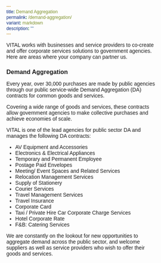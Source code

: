 ```yaml
---
title: Demand Aggregation
permalink: /demand-aggregation/
variant: markdown
description: ""
---
```

<style>
	*{
	margin: 0;
	padding: 0;
	box-sizing: border-box;
	font-family: Arial, Helvetica, sans-serif;
	}
</style>

VITAL works with businesses and service providers to co-create and offer corporate services solutions to government agencies. Here are areas where your company can partner us.

### Demand Aggregation

Every year, over 30,000 purchases are made by public agencies through our public service-wide Demand Aggregation (DA) contracts for common goods and services. 

Covering a wide range of goods and services, these contracts allow government agencies to make collective purchases and achieve economies of scale.

VITAL is one of the lead agencies for public sector DA and manages the following DA contracts:

<ul>
    <li>AV Equipment and Accessories&nbsp;</li>
    <li>Electronics &amp; Electrical Appliances&nbsp;</li>
  
   <li>Temporary and Permanent Employee&nbsp;</li>
    <li>Postage Paid Envelopes&nbsp;</li>
    <li>Meeting/ Event Spaces and Related Services&nbsp;</li>
    <li>Relocation Management Services&nbsp;</li>
    <li>Supply of Stationery&nbsp;</li>
    <li>Courier Services&nbsp;</li>
    <li>Travel Management Services&nbsp;</li>
    <li>Travel Insurance&nbsp;</li>
    <li>Corporate Card&nbsp;</li>
    <li>Taxi / Private Hire Car Corporate Charge Services&nbsp;</li>
    <li>Hotel Corporate Rate&nbsp;</li>
    <li>F&amp;B: Catering Services&nbsp;</li>
</ul>

We are constantly on the lookout for new opportunities to aggregate demand across the public sector, and welcome suppliers as well as service providers who wish to offer their goods and services.